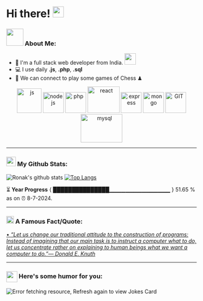 # Hi there! <img src="https://github.com/TheDudeThatCode/TheDudeThatCode/blob/master/Assets/Hi.gif" width="29px">




### <img src="https://github.com/TheDudeThatCode/TheDudeThatCode/blob/master/Assets/Developer.gif" width="45px"> About Me:
- 🏦 I'm a full stack web developer from India.
      <img src="https://media.giphy.com/media/WUlplcMpOCEmTGBtBW/giphy.gif" width="30">
- 💻 I use daily **.js**, **.php**, **.sql**
- 👯 We can connect to play some games of Chess ♟

<p align="center">
      <img src="https://www.vectorlogo.zone/logos/javascript/javascript-icon.svg" alt="js" width="65" height="65"/> 
      <img src="https://www.vectorlogo.zone/logos/nodejs/nodejs-icon.svg" alt="nodejs" width="55" height="55"/>
      <img src="https://www.vectorlogo.zone/logos/php/php-icon.svg" alt="php" width="55" height="55"/>
      <img src="https://www.vectorlogo.zone/logos/reactjs/reactjs-icon.svg" alt="react" width="85" height="70"/> 
      <img src="https://www.vectorlogo.zone/logos/expressjs/expressjs-icon.svg" alt="express" width="55" height="55"/>
      <img src="https://www.vectorlogo.zone/logos/mongodb/mongodb-icon.svg" alt="mongo" width="55" height="55"/>
      <img src="https://www.vectorlogo.zone/logos/git-scm/git-scm-icon.svg" alt="GIT" width="55" height="55"/> 
      <img src="https://www.vectorlogo.zone/logos/mysql/mysql-ar21.svg" alt="mysql" width="110" height="75"/> 
</p>

---
### <img src='https://media1.giphy.com/media/du3J3cXyzhj75IOgvA/giphy.gif?cid=ecf05e47x2g034i9pzwtzzsd3xgg2w9nr94t4tflbbgo3008&rid=giphy.gif' width='25px'> My Github Stats:
![Ronak's github stats](https://github-readme-stats.vercel.app/api?username=ronakonline&show_icons=true&title_color=ffc857&icon_color=8ac926&text_color=daf7dc&bg_color=151515&hide=["stars"])
[![Top Langs](https://github-readme-stats.vercel.app/api/top-langs/?username=ronakonline&layout=compact&text_color=daf7dc&bg_color=151515&hide=html,css&langs_count=8&exclude_repo=GMart)](https://github.com/ronakonline/github-readme-stats)
<!--START_SECTION:waka-->

<!--END_SECTION:waka-->

⏳ **Year Progress** { ███████████████▁▁▁▁▁▁▁▁▁▁▁▁▁▁▁ } 51.65 % as on ⏰ 8-7-2024.



---

### <img alt="GIF" src="https://github.com/TheDudeThatCode/TheDudeThatCode/blob/master/Assets/hmm.gif" width="20vw" /> A Famous Fact/Quote:
<a href="https://github.com/marketplace/actions/quote-readme">
<!--STARTS_HERE_QUOTE_README-->
• <i>“Let us change our traditional attitude to the construction of programs: Instead of imagining that our main task is to instruct a computer what to do, let us concentrate rather on explaining to human beings what we want a computer to do.”— Donald E. Knuth   </i>
<!--ENDS_HERE_QUOTE_README-->
</a>

---

### <img align ='center' src='https://media2.giphy.com/media/UQDSBzfyiBKvgFcSTw/giphy.gif?cid=ecf05e47p3cd513axbek3f56ti3jzizq8hincw20jauyyfyw&rid=giphy.gif' width ='29px'> Here's some humor for you:
<img src="https://readme-jokes.vercel.app/api" alt="Error fetching resource, Refresh again to view Jokes Card" />

